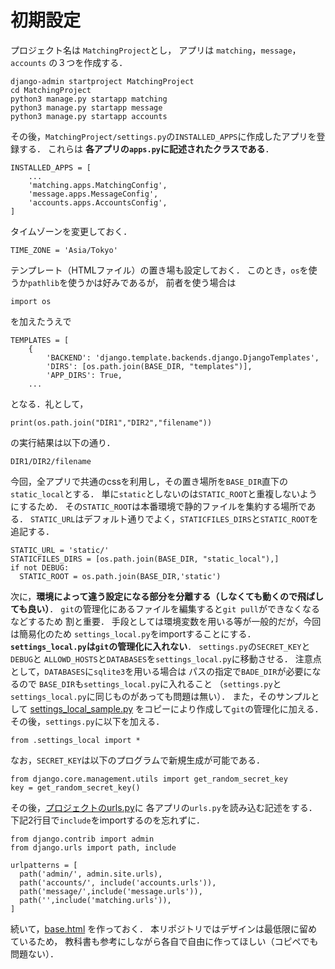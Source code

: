 # 初期設定
プロジェクト名は
`MatchingProject`とし，
アプリは
`matching`，`message`，`accounts`
の３つを作成する．
```
django-admin startproject MatchingProject
cd MatchingProject
python3 manage.py startapp matching
python3 manage.py startapp message
python3 manage.py startapp accounts
```
その後，`MatchingProject/settings.py`の`INSTALLED_APPS`に作成したアプリを登録する．
これらは
**各アプリの`apps.py`に記述されたクラスである**．
```
INSTALLED_APPS = [
    ...
    'matching.apps.MatchingConfig',
    'message.apps.MessageConfig',
    'accounts.apps.AccountsConfig',
]
```
タイムゾーンを変更しておく．
```
TIME_ZONE = 'Asia/Tokyo'
```
テンプレート（HTMLファイル）の置き場も設定しておく．
このとき，`os`を使うか`pathlib`を使うかは好みであるが，
前者を使う場合は
```
import os
```
を加えたうえで
```
TEMPLATES = [
    {
        'BACKEND': 'django.template.backends.django.DjangoTemplates',
        'DIRS': [os.path.join(BASE_DIR, "templates")],
        'APP_DIRS': True,
    ...
```
となる．礼として，
```
print(os.path.join("DIR1","DIR2","filename"))
```
の実行結果は以下の通り．
```
DIR1/DIR2/filename
```

今回，全アプリで共通のcssを利用し，その置き場所を`BASE_DIR`直下の`static_local`とする．
単に`static`としないのは`STATIC_ROOT`と重複しないようにするため．
その`STATIC_ROOT`は本番環境で静的ファイルを集約する場所である．
`STATIC_URL`はデフォルト通りでよく，`STATICFILES_DIRS`と`STATIC_ROOT`を追記する．
```
STATIC_URL = 'static/'
STATICFILES_DIRS = [os.path.join(BASE_DIR, "static_local"),]
if not DEBUG:
  STATIC_ROOT = os.path.join(BASE_DIR,'static') 
```
次に，**環境によって違う設定になる部分を分離する（しなくても動くので飛ばしても良い）**．
`git`の管理化にあるファイルを編集すると`git pull`ができなくなるなどするため
割と重要．
手段としては環境変数を用いる等が一般的だが，今回は簡易化のため
`settings_local.py`をimportすることにする．
**`settings_local.py`は`git`の管理化に入れない**．
`settings.py`の`SECRET_KEY`と`DEBUG`と
`ALLOWD_HOSTS`と`DATABASES`を`settings_local.py`に移動させる．
注意点として，`DATABASES`に`sqlite3`を用いる場合は
パスの指定で`BADE_DIR`が必要になるので
`BASE_DIR`も`settings_local.py`に入れること
（`settings.py`と`settings_local.py`に同じものがあっても問題は無い）．
また，そのサンプルとして
[settings_local_sample.py](../MatchingProject/settings_local_sample.py)
をコピーにより作成して`git`の管理化に加える．
その後，`settings.py`に以下を加える．
```
from .settings_local import *
```
なお，`SECRET_KEY`は以下のプログラムで新規生成が可能である．
```
from django.core.management.utils import get_random_secret_key
key = get_random_secret_key()
```
その後，[プロジェクトのurls.py](../MatchonMatchingProject/urls.py)に
各アプリの`urls.py`を読み込む記述をする．
下記2行目で`include`をimportするのを忘れずに．
```
from django.contrib import admin
from django.urls import path, include

urlpatterns = [
  path('admin/', admin.site.urls),
  path('accounts/', include('accounts.urls')),
  path('message/',include('message.urls')),
  path('',include('matching.urls')),
]
```
続いて，[base.html](../templates/base.html)
を作っておく．
本リポジトリではデザインは最低限に留めているため，
教科書も参考にしながら各自で自由に作ってほしい（コピペでも問題ない）．










